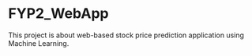 # FYP2_WebApp
This project is about web-based stock price prediction application using Machine Learning.
